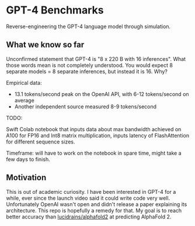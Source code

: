 # GPT-4 Benchmarks

Reverse-engineering the GPT-4 language model through simulation.

## What we know so far

Unconfirmed statement that GPT-4 is "8 x 220 B with 16 inferences". What those words mean is not completely understood. You would expect 8 separate models = 8 separate inferences, but instead it is 16. Why?

Empirical data:
- 13.1 tokens/second peak on the OpenAI API, with 6-12 tokens/second on average
- Another independent source measured 8-9 tokens/second

TODO:

Swift Colab notebook that inputs data about max bandwidth achieved on A100 for FP16 and Int8 matrix multiplication, inputs latency of FlashAttention for different sequence sizes.

Timeframe: will have to work on the notebook in spare time, might take a few days to finish.

## Motivation

This is out of academic curiosity. I have been interested in GPT-4 for a while, ever since the launch video said it could write code very well. Unfortunately OpenAI wasn't open and didn't release a paper explaining its architecture. This repo is hopefully a remedy for that. My goal is to reach better accuracy than [lucidrains/alphafold2](https://github.com/lucidrains/alphafold2) at predicting AlphaFold 2.

